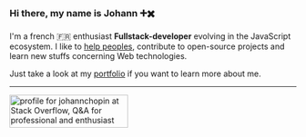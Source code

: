 ### Hi there, my name is Johann ➕✖️

I'm a french 🇫🇷 enthusiast **Fullstack-developer** evolving in the JavaScript ecosystem. I like to [help peoples](https://stackoverflow.com/users/8583669/johannchopin), contribute to open-source projects and learn new stuffs concerning Web technologies.

Just take a look at my [portfolio](https://cv.johannchopin.fr/) if you want to learn more about me.

----

<a href="https://stackoverflow.com/users/8583669/johannchopin"><img src="https://stackoverflow.com/users/flair/8583669.png?theme=dark" width="208" height="58" alt="profile for johannchopin at Stack Overflow, Q&amp;A for professional and enthusiast programmers" title="profile for johannchopin at Stack Overflow, Q&amp;A for professional and enthusiast programmers"></a>

